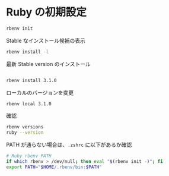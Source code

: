 Ruby の初期設定
=============

```.bash
rbenv init
```

Stable なインストール候補の表示

```.bash
rbenv install -l
```

最新 Stable version のインストール

```.bash

rbenv install 3.1.0
```

ローカルのバージョンを変更

```.bash
rbenv local 3.1.0
```

確認

```.bash
rbenv versions
ruby --version
```

PATH が通らない場合は、`.zshrc` に以下があるか確認

```.bash
# Ruby rbenv PATH
if which rbenv > /dev/null; then eval "$(rbenv init -)"; fi
export PATH="$HOME/.rbenv/bin:$PATH"
```
